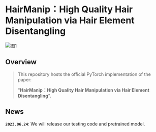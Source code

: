 # HairManip：High Quality Hair Manipulation via Hair Element Disentangling
![图1](https://github.com/Zlin0530/HairManip/blob/main/images/fig1.jpg)

## Overview
> This repository hosts the official PyTorch implementation of the paper:
> 
>  "**HairManip：High Quality Hair Manipulation via Hair Element Disentangling**".

## News
**`2023.06.24`**: We will release our testing code and pretrained model. 
